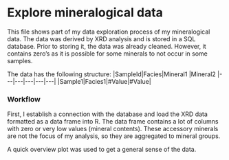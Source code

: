 # Explore mineralogical data

This file shows part of my data exploration process of my mineralogical data. The data was derived by XRD analysis and is stored in a SQL database. Prior to storing it, the data was already cleaned. However, it contains zero’s as it is possible for some minerals to not occur in some samples.

The data has the following structure:
|SampleId|Facies|Mineral1   |Mineral2
|---|---|---|---|---|
|Sample1|Facies1|#Value|#Value|


### Workflow
First, I establish a connection with the database and load the XRD data formatted as a data frame into R. The data frame contains a lot of columns with zero or very low values (mineral contents). These accessory minerals are not the focus of my analysis, so they are aggregated to mineral groups. 

A quick overview plot was used to get a general sense of the data.
